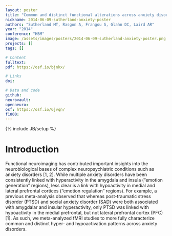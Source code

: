 ```yaml
---
layout: poster
title: "Common and distinct functional alterations across anxiety disorders: An ALE meta-analysis"
nickname: 2014-06-09-sutherland-anxiety-poster
authors: "Sutherland MT, Rasgon A, Frangou S, Glahn DC, Laird AR"
year: "2014"
conference: "HBM"
image: /assets/images/posters/2014-06-09-sutherland-anxiety-poster.png
projects: []
tags: []

# Content
fulltext:
pdf: https://osf.io/bjnkx/

# Links
doi:

# Data and code
github:
neurovault:
openneuro:
osf: https://osf.io/6jvqn/
f1000:
---
```

{% include JB/setup %}

# Introduction

Functional neuroimaging has contributed important insights into the neurobiological bases of complex neuropsychiatric conditions such as anxiety disorders [1, 2]. While multiple anxiety disorders have been consistently linked with hyperactivity in the amygdala and insula (“emotion generation” regions), less clear is a link with hypoactivity in medial and lateral prefrontal cortices (“emotion regulation” regions). For example, a previous meta-analysis observed that whereas post-traumatic stress disorder (PTSD) and social anxiety disorder (SAD) were both associated with amygdalar and insular hyperactivity, only PTSD was linked with hypoactivity in the medial prefrontal, but not lateral prefrontal cortex (PFC) [1]. As such, we meta-analyzed fMRI studies to more fully characterize common and distinct hyper- and hypoactivation patterns across anxiety disorders.
